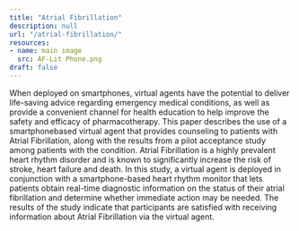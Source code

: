 ```yaml
---
title: "Atrial Fibrillation"
description: null
url: "/atrial-fibrillation/"
resources:
- name: main image
  src: AF-Lit Phone.png
draft: false
---
```


When deployed on smartphones, virtual agents have the potential to deliver life-saving advice regarding emergency medical conditions, as well as provide a convenient channel for health education to help improve the safety and efficacy of pharmacotherapy. This paper describes the use of a smartphonebased virtual agent that provides counseling to patients with Atrial Fibrillation, along with the results from a pilot acceptance study among patients with the condition. Atrial Fibrillation is a highly prevalent heart rhythm disorder and is known to significantly increase the risk of stroke, heart failure and death. In this study, a virtual agent is deployed in conjunction with a smartphone-based heart rhythm monitor that lets patients obtain real-time diagnostic information on the status of their atrial fibrillation and determine whether immediate action may be needed. The results of the study indicate that participants are satisfied with receiving information about Atrial Fibrillation via the virtual agent.

